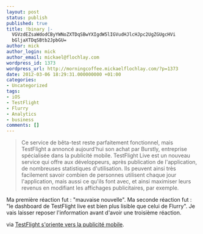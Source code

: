 ```yaml
---
layout: post
status: publish
published: true
title: !binary |-
  VGVzdEZsaWdodCByYWNoZXTDqSBwYXIgdW5lIGVudHJlcHJpc2UgZGUgcHVi
  bGljaXTDqSBtb2JpbGU=
author: mick
author_login: mick
author_email: mickael@flochlay.com
wordpress_id: 1373
wordpress_url: http://morningcoffee.mickaelflochlay.com/?p=1373
date: 2012-03-06 18:29:31.000000000 +01:00
categories:
- Uncategorized
tags:
- iOS
- TestFlight
- Flurry
- Analytics
- business
comments: []
---
```

<blockquote>Ce service de bêta-test reste parfaitement fonctionnel, mais TestFlight a annoncé aujourd'hui son achat par Burstly, entreprise spécialisée dans la publicité mobile. TestFlight Live est un nouveau service qui offre aux développeurs, après publication de l'application, de nombreuses statistiques d'utilisation. Ils peuvent ainsi très facilement savoir combien de personnes utilisent chaque jour l'application, mais aussi ce qu'ils font avec, et ainsi maximiser leurs revenus en modifiant les affichages publicitaires, par exemple.</blockquote>
Ma première réaction fut : "mauvaise nouvelle". Ma seconde réaction fut : "le dashboard de TestFlight live est bien plus lisible que celui de Flurry". Je vais laisser reposer l'information avant d'avoir une troisième réaction.

via <a href="http://www.macgeneration.com/news/voir/236472/testflight-s-oriente-vers-la-publicite-mobile">TestFlight s'oriente vers la publicité mobile</a>.
